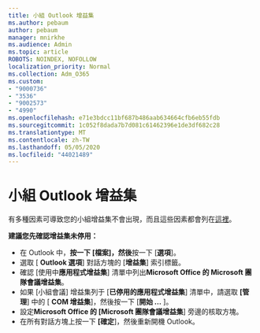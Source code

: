 ```yaml
---
title: 小組 Outlook 增益集
ms.author: pebaum
author: pebaum
manager: mnirkhe
ms.audience: Admin
ms.topic: article
ROBOTS: NOINDEX, NOFOLLOW
localization_priority: Normal
ms.collection: Adm_O365
ms.custom:
- "9000736"
- "3536"
- "9002573"
- "4990"
ms.openlocfilehash: e71e3bdcc11bf687b486aab634664cfb6eb55fdb
ms.sourcegitcommit: 1c052f8dada7b7d081c61462396e1de3df682c28
ms.translationtype: MT
ms.contentlocale: zh-TW
ms.lasthandoff: 05/05/2020
ms.locfileid: "44021489"
---
```

# <a name="teams-outlook-add-in"></a>小組 Outlook 增益集

有多種因素可導致您的小組增益集不會出現，而且這些因素都會列在[這裡](https://docs.microsoft.com/microsoftteams/teams-add-in-for-outlook#teams-meeting-add-in-in-outlook-for-windows-does-not-show)。

**建議您先確認增益集未停用：**

- 在 Outlook 中，**按一下 [檔案]，然後**按一下 [**選項**]。
- 選取 [ **Outlook 選項**] 對話方塊的 [**增益集**] 索引標籤。
- 確認 [使用中**應用程式增益集**] 清單中列出**Microsoft Office 的 Microsoft 團隊會議增益集**。
- 如果 [小組會議] 增益集列于 [**已停用的應用程式增益集**] 清單中，請選取 **[管理**] 中的 [ **COM 增益集**]，然後按一下 [**開始 ...** ]。
- 設定**Microsoft Office 的 [Microsoft 團隊會議增益集**] 旁邊的核取方塊。
- 在所有對話方塊上按一下 **[確定**]，然後重新開機 Outlook。

